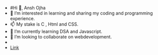 - #Hi 👋, Ansh Ojha
- 👀 I’m interested in learning and sharing my coding and programming experience.
- 📫 My stake is C , Html and CSS.
- 🌱 I’m currently learning DSA and Javascript.
- 💞️ I’m looking to collaborate on webdevelopment.
- 
-  [Link](youtube.com)
